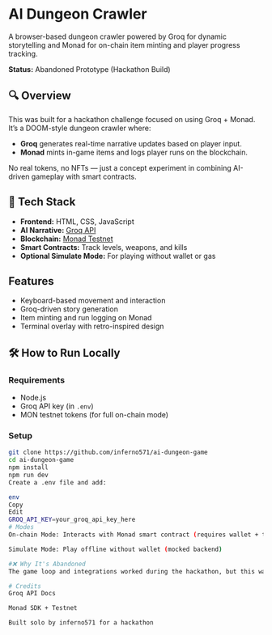 # AI Dungeon Crawler

A browser-based dungeon crawler powered by Groq for dynamic storytelling and Monad for on-chain item minting and player progress tracking.

**Status:** Abandoned Prototype (Hackathon Build)

## 🔍 Overview

This was built for a hackathon challenge focused on using Groq + Monad. It’s a DOOM-style dungeon crawler where:

- **Groq** generates real-time narrative updates based on player input.
- **Monad** mints in-game items and logs player runs on the blockchain.

No real tokens, no NFTs — just a concept experiment in combining AI-driven gameplay with smart contracts.

## 🧱 Tech Stack

- **Frontend:** HTML, CSS, JavaScript
- **AI Narrative:** [Groq API](https://groq.com/)
- **Blockchain:** [Monad Testnet](https://monad.xyz/)
- **Smart Contracts:** Track levels, weapons, and kills
- **Optional Simulate Mode:** For playing without wallet or gas

##  Features

- Keyboard-based movement and interaction
- Groq-driven story generation
- Item minting and run logging on Monad
- Terminal overlay with retro-inspired design

## 🛠 How to Run Locally

### Requirements

- Node.js
- Groq API key (in `.env`)
- MON testnet tokens (for full on-chain mode)

### Setup

```bash
git clone https://github.com/inferno571/ai-dungeon-game
cd ai-dungeon-game
npm install
npm run dev
Create a .env file and add:

env
Copy
Edit
GROQ_API_KEY=your_groq_api_key_here
# Modes
On-chain Mode: Interacts with Monad smart contract (requires wallet + test MON)

Simulate Mode: Play offline without wallet (mocked backend)

#❌ Why It's Abandoned
The game loop and integrations worked during the hackathon, but this was a solo build and didn’t evolve past the prototype phase. It’s left here as a reference or starting point for anyone interested in merging AI and blockchain in games.

# Credits
Groq API Docs

Monad SDK + Testnet

Built solo by inferno571 for a hackathon
